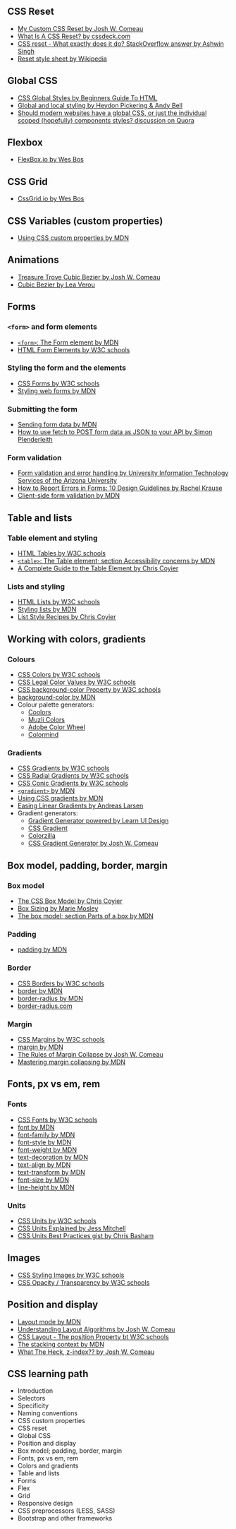 ## **CSS Reset**
- [My Custom CSS Reset by Josh W. Comeau](https://www.joshwcomeau.com/css/custom-css-reset/)
- [What Is A CSS Reset? by cssdeck.com](https://cssdeck.com/blog/what-is-a-css-reset/)
- [CSS reset - What exactly does it do? StackOverflow answer by Ashwin Singh](https://stackoverflow.com/a/11579120)
- [Reset style sheet by Wikipedia](https://en.wikipedia.org/wiki/Reset_style_sheet)

## **Global CSS**
- [CSS Global Styles by Beginners Guide To HTML](https://beginnersguidetohtml.com/css/global-styles/)
- [Global and local styling by Heydon Pickering & Andy Bell](https://every-layout.dev/rudiments/global-and-local-styling/)
- [Should modern websites have a global CSS, or just the individual scoped (hopefully) components styles? discussion on Quora](https://www.quora.com/Should-modern-websites-have-a-global-CSS-or-just-the-individual-scoped-hopefully-components-styles)

## **Flexbox**
- [FlexBox.io by Wes Bos](https://flexbox.io/)

## **CSS Grid**
- [CssGrid.io by Wes Bos](https://cssgrid.io/)

## **CSS Variables (custom properties)**
- [Using CSS custom properties by MDN](https://developer.mozilla.org/en-US/docs/Web/CSS/Using_CSS_custom_properties)

## **Animations**
- [Treasure Trove Cubic Bezier by Josh W. Comeau](https://courses.joshwcomeau.com/css-for-js/treasure-trove/011-cubic-bezier)
- [Cubic Bezier by Lea Verou](https://cubic-bezier.com/)

## **Forms**

### **`<form>` and form elements**
- [`<form>`: The Form element by MDN](https://developer.mozilla.org/en-US/docs/Web/HTML/Element/form)
- [HTML Form Elements by W3C schools](https://www.w3schools.com/html/html_form_elements.asp)

### **Styling the form and the elements**
- [CSS Forms by W3C schools](https://www.w3schools.com/css/css_form.asp)
- [Styling web forms by MDN](https://developer.mozilla.org/en-US/docs/Learn/Forms/Styling_web_forms)

### **Submitting the form**
- [Sending form data by MDN](https://developer.mozilla.org/en-US/docs/Learn/Forms/Sending_and_retrieving_form_data)
- [How to use fetch to POST form data as JSON to your API by Simon Plenderleith](https://simonplend.com/how-to-use-fetch-to-post-form-data-as-json-to-your-api/)

### **Form validation**
- [Form validation and error handling by University Information Technology Services of the Arizona University](https://kb.iu.edu/d/axfs)
- [How to Report Errors in Forms: 10 Design Guidelines by Rachel Krause](https://www.nngroup.com/articles/errors-forms-design-guidelines/)
- [Client-side form validation by MDN](https://developer.mozilla.org/en-US/docs/Learn/Forms/Form_validation)

## **Table and lists**

### **Table element and styling**
- [HTML Tables by W3C schools](https://www.w3schools.com/html/html_tables.asp)
- [`<table>`: The Table element; section Accessibility concerns by MDN](https://developer.mozilla.org/en-US/docs/Web/HTML/Element/table#accessibility_concerns)
- [A Complete Guide to the Table Element by Chris Coyier](https://css-tricks.com/complete-guide-table-element/)

### **Lists and styling**
- [HTML Lists by W3C schools](https://www.w3schools.com/html/html_lists.asp)
- [Styling lists by MDN](https://developer.mozilla.org/en-US/docs/Learn/CSS/Styling_text/Styling_lists)
- [List Style Recipes by Chris Coyier](https://css-tricks.com/list-style-recipes/)

## **Working with colors, gradients**

### **Colours**
- [CSS Colors by W3C schools](https://www.w3schools.com/css/css_colors.asp)
- [CSS Legal Color Values by W3C schools](https://www.w3schools.com/cssref/css_colors_legal.asp)
- [CSS background-color Property by W3C schools](https://www.w3schools.com/cssref/pr_background-color.asp)
- [background-color by MDN](https://developer.mozilla.org/en-US/docs/Web/CSS/background-color)
- Colour palette generators:
  - [Coolors](https://coolors.co/)
  - [Muzli Colors](https://colors.muz.li/)
  - [Adobe Color Wheel](https://color.adobe.com/create/color-wheel)
  - [Colormind](http://colormind.io/)

### **Gradients**
- [CSS Gradients by W3C schools](https://www.w3schools.com/css/css3_gradients.asp)
- [CSS Radial Gradients by W3C schools](https://www.w3schools.com/css/css3_gradients_radial.asp)
- [CSS Conic Gradients by W3C schools](https://www.w3schools.com/css/css3_gradients_conic.asp)
- [`<gradient>` by MDN](https://developer.mozilla.org/en-US/docs/Web/CSS/gradient)
- [Using CSS gradients by MDN](https://developer.mozilla.org/en-US/docs/Web/CSS/CSS_Images/Using_CSS_gradients)
- [Easing Linear Gradients by Andreas Larsen](https://css-tricks.com/easing-linear-gradients/)
- Gradient generators:
  - [Gradient Generator powered by Learn UI Design](https://www.learnui.design/tools/gradient-generator.html)
  - [CSS Gradient](https://cssgradient.io/)
  - [Colorzilla](https://www.colorzilla.com/gradient-editor/)
  - [CSS Gradient Generator by Josh W. Comeau](https://www.joshwcomeau.com/gradient-generator/)

## **Box model, padding, border, margin**

### **Box model**
- [The CSS Box Model by Chris Coyier](https://css-tricks.com/the-css-box-model/)
- [Box Sizing by Marie Mosley](https://css-tricks.com/box-sizing/)
- [The box model; section Parts of a box by MDN](https://developer.mozilla.org/en-US/docs/Learn/CSS/Building_blocks/The_box_model#parts_of_a_box)

### **Padding**
- [padding by MDN](https://developer.mozilla.org/en-US/docs/Web/CSS/padding)

### **Border**
- [CSS Borders by W3C schools](https://www.w3schools.com/css/css_border.asp)
- [border by MDN](https://developer.mozilla.org/en-US/docs/Web/CSS/border)
- [border-radius by MDN](https://developer.mozilla.org/en-US/docs/Web/CSS/border-radius)
- [border-radius.com](https://border-radius.com/)

### **Margin**
- [CSS Margins by W3C schools](https://www.w3schools.com/css/css_margin.asp)
- [margin by MDN](https://developer.mozilla.org/en-US/docs/Web/CSS/margin)
- [The Rules of Margin Collapse by Josh W. Comeau](https://www.joshwcomeau.com/css/rules-of-margin-collapse/)
- [Mastering margin collapsing by MDN](https://developer.mozilla.org/en-US/docs/Web/CSS/CSS_Box_Model/Mastering_margin_collapsing)

## **Fonts, px vs em, rem**

### **Fonts**
- [CSS Fonts by W3C schools](https://www.w3schools.com/css/css_font.asp)
- [font by MDN](https://developer.mozilla.org/en-US/docs/Web/CSS/font)
- [font-family by MDN](https://developer.mozilla.org/en-US/docs/Web/CSS/font-family)
- [font-style by MDN](https://developer.mozilla.org/en-US/docs/Web/CSS/font-style)
- [font-weight by MDN](https://developer.mozilla.org/en-US/docs/Web/CSS/font-weight)
- [text-decoration by MDN](https://developer.mozilla.org/en-US/docs/Web/CSS/text-decoration)
- [text-align by MDN](https://developer.mozilla.org/en-US/docs/Web/CSS/text-align)
- [text-transform by MDN](https://developer.mozilla.org/en-US/docs/Web/CSS/text-transform)
- [font-size by MDN](https://developer.mozilla.org/en-US/docs/Web/CSS/font-size)
- [line-height by MDN](https://developer.mozilla.org/en-US/docs/Web/CSS/line-height)

### **Units**
- [CSS Units by W3C schools](https://www.w3schools.com/cssref/css_units.asp)
- [CSS Units Explained by Jess Mitchell](https://www.digitalocean.com/community/tutorials/css-css-units-explained)
- [CSS Units Best Practices gist by Chris Basham](https://gist.github.com/basham/2175a16ab7c60ce8e001)

## **Images**
- [CSS Styling Images by W3C schools](https://www.w3schools.com/css/css_image_transparency.asp)
- [CSS Opacity / Transparency by W3C schools](https://www.w3schools.com/css/css_image_transparency.asp)

## **Position and display**
- [Layout mode by MDN](https://developer.mozilla.org/en-US/docs/Web/CSS/Layout_mode)
- [Understanding Layout Algorithms by Josh W. Comeau](https://www.joshwcomeau.com/css/understanding-layout-algorithms/)
- [CSS Layout - The position Property bt W3C schools](https://www.w3schools.com/css/css_positioning.asp)
- [The stacking context by MDN](https://developer.mozilla.org/en-US/docs/Web/CSS/CSS_Positioning/Understanding_z_index/The_stacking_context)
- [What The Heck, z-index?? by Josh W. Comeau](https://www.joshwcomeau.com/css/stacking-contexts/)

## **CSS learning path**
- Introduction
- Selectors
- Specificity
- Naming conventions
- CSS custom properties
- CSS reset
- Global CSS
- Position and display
- Box model; padding, border, margin
- Fonts, px vs em, rem
- Colors and gradients
- Table and lists
- Forms
- Flex
- Grid
- Responsive design
- CSS preprocessors (LESS, SASS)
- Bootstrap and other frameworks
